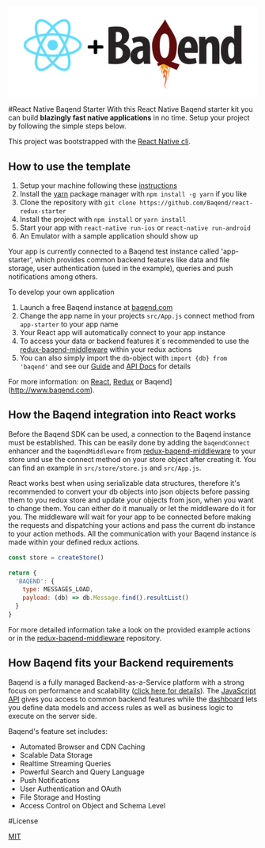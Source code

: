 !["Logo"](https://github.com/Baqend/react-redux-starter/raw/master/react_baqend.png)

#React Native Baqend Starter
With this React Native Baqend starter kit you can build **blazingly fast native applications** in no time. Setup your project by following the simple steps below.

This project was bootstrapped with the [React Native cli](https://facebook.github.io/react-native/docs/getting-started.html).

## How to use the template

1. Setup your machine following these [instructions](https://facebook.github.io/react-native/docs/getting-started.html)
2. Install the [yarn](https://yarnpkg.com) package manager with `npm install -g yarn` if you like
3. Clone the repository with `git clone https://github.com/Baqend/react-redux-starter`
4. Install the project with `npm install` or `yarn install`
5. Start your app with `react-native run-ios` or `react-native run-android`
6. An Emulator with a sample application should show up

Your app is currently connected to a Baqend test instance called 'app-starter', which provides common backend features like data and file storage, user authentication (used in the example), queries and push notifications among others.

To develop your own application

1. Launch a free Baqend instance at [baqend.com](http://dashboard.baqend.com/register)
2. Change the app name in your projects `src/App.js` connect method from `app-starter` to your app name
3. Your React app will automatically connect to your app instance
4. To access your data or backend features it´s recommended to use the [redux-baqend-middleware](http://github.com) within your redux actions
5. You can also simply import the `db`-object with `import {db} from 'baqend'`
and see our [Guide](http://www.baqend.com/guide/#accessing-data) and [API Docs](http://www.baqend.com/js-sdk/latest/baqend.html) for details

For more information: on [React](https://facebook.github.io/react-native/), [Redux](http://redux.js.org/) or Baqend](http://www.baqend.com).


## How the Baqend integration into React works

Before the Baqend SDK can be used, a connection to the Baqend instance must be established. This can be easily done by adding the `baqendConnect` enhancer and the `baqendMiddleware` from [redux-baqend-middleware](http://github.com) to your store und use the connect method on your store object after creating it. You can find an example in `src/store/store.js` and `src/App.js`.

React works best when using serializable data structures, therefore it's recommended to convert your db objects into json objects before passing them to you redux store and update your objects from json, when you want to change them. You can either do it manually or let the middleware do it for you. The middleware will wait for your app to be connected before making the requests and dispatching your actions and pass the current db instance to your action methods. All the communication with your Baqend instance is made within your defined redux actions.

```js
const store = createStore()
```

```js
return {
  'BAQEND': {
    type: MESSAGES_LOAD,
    payload: (db) => db.Message.find().resultList()
  }
}
```
For more detailed information take a look on the provided example actions or in the [redux-baqend-middleware](http://github.com) repository.


## How Baqend fits your Backend requirements

Baqend is a fully managed Backend-as-a-Service platform with a strong focus on performance and scalability
([click here for details](http://blog.baqend.com/post/139788321880/bringing-web-performance-to-the-next-level-an)).
The [JavaScript API](http://www.baqend.com/js-sdk/latest/baqend.html) gives you access to common backend features
while the [dashboard](http://www.baqend.com/guide/#baqend-dashboard) lets you define data models and access rules as
well as business logic to execute on the server side.

Baqend's feature set includes:

* Automated Browser and CDN Caching
* Scalable Data Storage
* Realtime Streaming Queries
* Powerful Search and Query Language
* Push Notifications
* User Authentication and OAuth
* File Storage and Hosting
* Access Control on Object and Schema Level

#License

[MIT](https://github.com/Baqend/react-redux-starter/blob/master/LICENSE)
